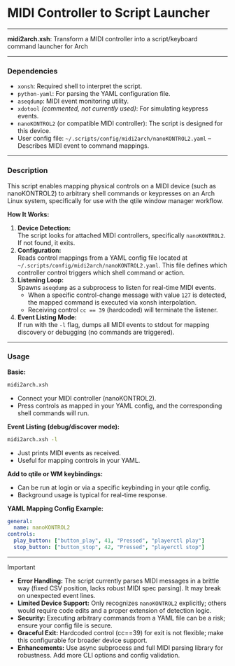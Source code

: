 # MIDI Controller to Script Launcher

---

**midi2arch.xsh**: Transform a MIDI controller into a script/keyboard command launcher for Arch

---

### Dependencies

- `xonsh`: Required shell to interpret the script.
- `python-yaml`: For parsing the YAML configuration file.
- `aseqdump`: MIDI event monitoring utility.
- `xdotool` *(commented, not currently used)*: For simulating keypress events.
- `nanoKONTROL2` (or compatible MIDI controller): The script is designed for this device.
- User config file: `~/.scripts/config/midi2arch/nanoKONTROL2.yaml` – Describes MIDI event to command mappings.

---

### Description

This script enables mapping physical controls on a MIDI device (such as nanoKONTROL2) to arbitrary shell commands or keypresses on an Arch Linux system, specifically for use with the qtile window manager workflow.

**How It Works:**
1. **Device Detection:**  
   The script looks for attached MIDI controllers, specifically `nanoKONTROL2`. If not found, it exits.
2. **Configuration:**  
   Reads control mappings from a YAML config file located at `~/.scripts/config/midi2arch/nanoKONTROL2.yaml`. This file defines which controller control triggers which shell command or action.
3. **Listening Loop:**  
   Spawns `aseqdump` as a subprocess to listen for real-time MIDI events.  
   - When a specific control-change message with value `127` is detected, the mapped command is executed via xonsh interpolation.
   - Receiving control `cc == 39` (hardcoded) will terminate the listener.
4. **Event Listing Mode:**  
   If run with the `-l` flag, dumps all MIDI events to stdout for mapping discovery or debugging (no commands are triggered).

---

### Usage

**Basic:**

```sh
midi2arch.xsh
```
- Connect your MIDI controller (nanoKONTROL2).
- Press controls as mapped in your YAML config, and the corresponding shell commands will run.

**Event Listing (debug/discover mode):**
```sh
midi2arch.xsh -l
```
- Just prints MIDI events as received.
- Useful for mapping controls in your YAML.

**Add to qtile or WM keybindings:**
- Can be run at login or via a specific keybinding in your qtile config.
- Background usage is typical for real-time response.

**YAML Mapping Config Example:**
```yaml
general:
  name: nanoKONTROL2
controls:
  play_button: ["button_play", 41, "Pressed", "playerctl play"]
  stop_button: ["button_stop", 42, "Pressed", "playerctl stop"]
```

---

> [!IMPORTANT]
> - **Error Handling:** The script currently parses MIDI messages in a brittle way (fixed CSV position, lacks robust MIDI spec parsing). It may break on unexpected event lines.
> - **Limited Device Support:** Only recognizes `nanoKONTROL2` explicitly; others would require code edits and a proper extension of detection logic.
> - **Security:** Executing arbitrary commands from a YAML file can be a risk; ensure your config file is secure.
> - **Graceful Exit:** Hardcoded control (cc==39) for exit is not flexible; make this configurable for broader device support.
> - **Enhancements:** Use async subprocess and full MIDI parsing library for robustness. Add more CLI options and config validation.